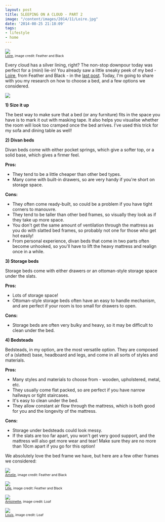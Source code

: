 ```yaml
---
layout: post
title: SLEEPING ON A CLOUD - PART 2
image: "/content/images/2014/11/Loire.jpg"
date: '2014-08-25 21:18:09'
tags:
- lifestyle
- home
---
```


<img src="/content/images/2014/Aug/Loire.jpg"/><span style="display:block; text-align: left; margin:0; padding: 0; font-size:8pt;"><a href="http://www.featherandblack.com/beds/all-beds/loire-bed" target="_blank">Loire</a>, image credit: Feather and Black</span>

Every cloud has a silver lining, right? The non-stop downpour today was perfect for a (mini) lie-in! You already saw a little sneaky peek of my bed - <a href="http://www.featherandblack.com/beds/all-beds/loire-bed" target="_blank">Loire</a>, from Feather and Black - in the <a href="http://www.lingyeungb.com/sleeping-on-a-cloud-part-1/" target="_blank">last post</a>. Today, I'm going to share with you my research on how to choose a bed, and a few options we considered.

![](/content/images/2014/Aug/IMG_1312.JPG)

**1) Size it up**

The best way to make sure that a bed (or any furniture) fits in the space you have is to mark it out with masking tape. It also helps you visualise whether the room will look too cramped once the bed arrives. I've used this trick for my sofa and dining table as well!

**2) Divan beds**

Divan beds come with either pocket springs, which give a softer top, or a solid base, which gives a firmer feel. 

**Pros:**

* They tend to be a little cheaper than other bed types.
* Many come with built-in drawers, so are very handy if you're short on storage space.

**Cons:**

* They often come ready-built, so could be a problem if you have tight corners to manouvre.
* They tend to be taller than other bed frames, so visually they look as if they take up more space.
* You don't get the same amount of ventilation through the mattress as you do with slatted bed frames, so probably not one for those who get hot easily!
* From personal experience, divan beds that come in two parts often become unhooked, so you'll have to lift the heavy mattress and realign once in a while.

**3) Storage beds**

Storage beds come with either drawers or an ottoman-style storage space under the slats.

**Pros:**

* Lots of storage space!
* Ottoman-style storage beds often have an easy to handle mechanism, and are perfect if your room is too small for drawers to open.

**Cons:**

* Storage beds are often very bulky and heavy, so it may be difficult to clean under the bed.

**4) Bedsteads**

Bedsteads, in my option, are the most versatile option. They are composed of a (slatted) base, headboard and legs, and come in all sorts of styles and materials.

**Pros:**

* Many styles and materials to choose from - wooden, upholstered, metal, etc.
* They usually come flat packed, so are perfect if you have narrow hallways or tight staircases.
* It's easy to clean under the bed.
* They allow constant air flow through the mattress, which is both good for you and the longevity of the mattress.

**Cons:**

* Storage under bedsteads could look messy.
* If the slats are too far apart, you won't get very good support, and the mattress will also get more wear and tear! Make sure they are no more than 10cm apart if you go for this option!

We absolutely love the bed frame we have, but here are a few other frames we considered:

<img src="/content/images/2014/Aug/Amelie.jpg"/><span style="display:block; text-align: left; margin:0; padding: 0; font-size:8pt;"><a href="http://www.featherandblack.com/beds/all-beds/amelie-white-wooden-bedstead" target="_blank">Amelie</a>, image credit: Feather and Black</span>

<img src="/content/images/2014/Aug/Lille.jpg"/><span style="display:block; text-align: left; margin:0; padding: 0; font-size:8pt;"><a href="http://www.featherandblack.com/beds/all-beds/lille-bedstead" target="_blank">Lille</a>, image credit: Feather and Black</span>

<img src="/content/images/2014/Aug/Antoinette.jpg"/><span style="display:block; text-align: left; margin:0; padding: 0; font-size:8pt;"><a href="http://loaf.com/products/antoinette-bed" target="_blank">Antoinette</a>, image credit: Loaf</span>

<img src="/content/images/2014/Aug/Louis.jpg"/><span style="display:block; text-align: left; margin:0; padding: 0; font-size:8pt;"><a href="http://loaf.com/products/louis-bed" target="_blank">Louis</a>, image credit: Loaf</span>




